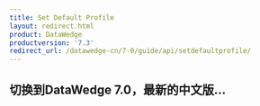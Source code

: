 ```yaml
---
title: Set Default Profile 
layout: redirect.html
product: DataWedge
productversion: '7.3'
redirect_url: /datawedge-cn/7-0/guide/api/setdefaultprofile/
---
```


## 切换到DataWedge 7.0，最新的中文版...


